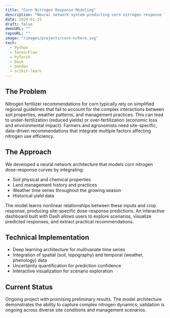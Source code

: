 ```yaml
---
title: "Corn Nitrogen Response Modeling"
description: "Neural network system predicting corn nitrogen response from soil, management, and weather data"
date: 2024-01-15
draft: false
demoURL: ""
repoURL: ""
image: "/images/projects/corn-n/hero.svg"
tech:
  - Python
  - TensorFlow
  - PyTorch
  - Dash
  - pandas
  - scikit-learn
---
```


## The Problem

Nitrogen fertilizer recommendations for corn typically rely on simplified regional guidelines that fail to account for the complex interactions between soil properties, weather patterns, and management practices. This can lead to under-fertilization (reduced yields) or over-fertilization (economic loss and environmental impact). Farmers and agronomists need site-specific, data-driven recommendations that integrate multiple factors affecting nitrogen use efficiency.

## The Approach

We developed a neural network architecture that models corn nitrogen dose-response curves by integrating:

- Soil physical and chemical properties
- Land management history and practices
- Weather time series throughout the growing season
- Historical yield data

The model learns nonlinear relationships between these inputs and crop response, producing site-specific dose-response predictions. An interactive dashboard built with Dash allows users to explore scenarios, visualize predicted responses, and extract practical recommendations.

## Technical Implementation

- Deep learning architecture for multivariate time series
- Integration of spatial (soil, topography) and temporal (weather, phenology) data
- Uncertainty quantification for prediction confidence
- Interactive visualization for scenario exploration

## Current Status

Ongoing project with promising preliminary results. The model architecture demonstrates the ability to capture complex nitrogen dynamics; validation is ongoing across diverse site conditions and management scenarios.
